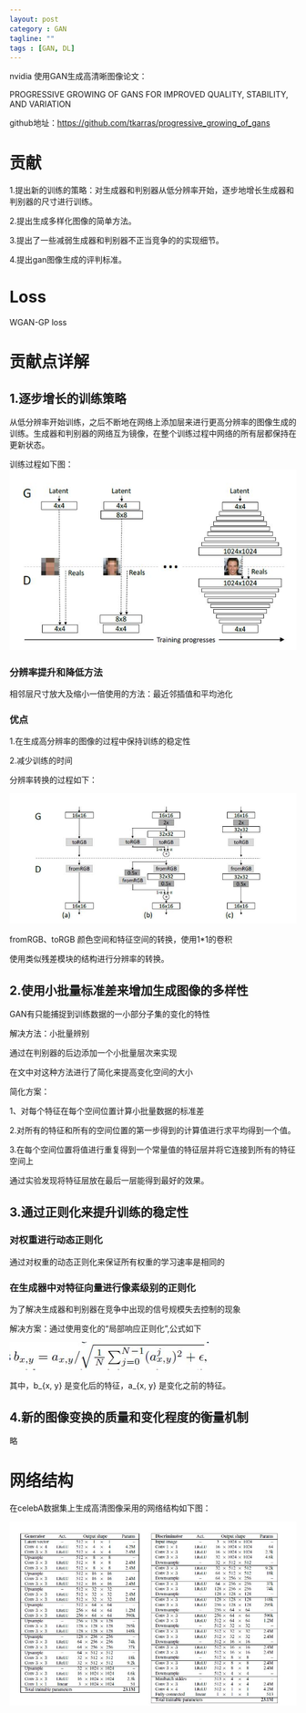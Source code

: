 ```yaml
---
layout: post
category : GAN
tagline: ""
tags : [GAN, DL]
---
```


nvidia 使用GAN生成高清晰图像论文：

PROGRESSIVE GROWING OF GANS FOR IMPROVED QUALITY, STABILITY, AND VARIATION

github地址：https://github.com/tkarras/progressive_growing_of_gans

# 贡献  
1.提出新的训练的策略：对生成器和判别器从低分辨率开始，逐步地增长生成器和判别器的尺寸进行训练。

2.提出生成多样化图像的简单方法。

3.提出了一些减弱生成器和判别器不正当竞争的的实现细节。


4.提出gan图像生成的评判标准。

# Loss   
WGAN-GP loss

# 贡献点详解     
## 1.逐步增长的训练策略    

从低分辨率开始训练，之后不断地在网络上添加层来进行更高分辨率的图像生成的训练。生成器和判别器的网络互为镜像，在整个训练过程中网络的所有层都保持在更新状态。

训练过程如下图：   
<img src="/assets/pics/nvidia-HD-training-process.JPG" alt="训练过程"/>

### 分辨率提升和降低方法    

相邻层尺寸放大及缩小一倍使用的方法：最近邻插值和平均池化

### 优点   
1.在生成高分辨率的图像的过程中保持训练的稳定性

2.减少训练的时间

分辨率转换的过程如下：

<img src="/assets/pics/nvidia-hd-resolution-transfer.JPG" alt="分辨率转换过程"/>


fromRGB、toRGB 颜色空间和特征空间的转换，使用1*1的卷积

使用类似残差模块的结构进行分辨率的转换。

## 2.使用小批量标准差来增加生成图像的多样性

GAN有只能捕捉到训练数据的一小部分子集的变化的特性

解决方法：小批量辨别

通过在判别器的后边添加一个小批量层次来实现

在文中对这种方法进行了简化来提高变化空间的大小

简化方案：

1、对每个特征在每个空间位置计算小批量数据的标准差

2.对所有的特征和所有的空间位置的第一步得到的计算值进行求平均得到一个值。

3.在每个空间位置将值进行重复得到一个常量值的特征层并将它连接到所有的特征空间上


通过实验发现将特征层放在最后一层能得到最好的效果。


## 3.通过正则化来提升训练的稳定性   
### 对权重进行动态正则化    

通过对权重的动态正则化来保证所有权重的学习速率是相同的

### 在生成器中对特征向量进行像素级别的正则化    

为了解决生成器和判别器在竞争中出现的信号规模失去控制的现象

解决方案：通过使用变化的“局部响应正则化”,公式如下

<img src="/assets/pics/nvidia-hd-formula.JPG" alt="局部响应正则化公式"/>


其中，b_{x, y} 是变化后的特征，a_{x, y} 是变化之前的特征。


## 4.新的图像变换的质量和变化程度的衡量机制

略


# 网络结构

在celebA数据集上生成高清图像采用的网络结构如下图：     

<img src="/assets/pics/nvidia-hd-network.JPG" alt="网络结构"/>




